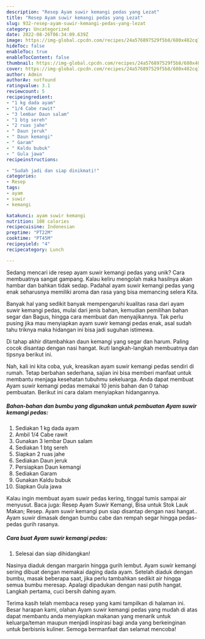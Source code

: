 ```yaml
---
description: "Resep Ayam suwir kemangi pedas yang Lezat"
title: "Resep Ayam suwir kemangi pedas yang Lezat"
slug: 932-resep-ayam-suwir-kemangi-pedas-yang-lezat
category: Uncategorized
date: 2022-08-26T06:34:09.639Z
image: https://img-global.cpcdn.com/recipes/24a576897529f5b8/680x482cq70/ayam-suwir-kemangi-pedas-foto-resep-utama.jpg
hideToc: false
enableToc: true
enableTocContent: false
thumbnail: https://img-global.cpcdn.com/recipes/24a576897529f5b8/680x482cq70/ayam-suwir-kemangi-pedas-foto-resep-utama.jpg
cover: https://img-global.cpcdn.com/recipes/24a576897529f5b8/680x482cq70/ayam-suwir-kemangi-pedas-foto-resep-utama.jpg
author: Admin
authorAv: notfound
ratingvalue: 3.1
reviewcount: 5
recipeingredient:
- "1 kg dada ayam"
- "1/4 Cabe rawit"
- "3 lembar Daun salam"
- "1 btg sereh"
- "2 ruas jahe"
- " Daun jeruk"
- " Daun kemangi"
- " Garam"
- " Kaldu bubuk"
- " Gula jawa"
recipeinstructions:

- "Sudah jadi dan siap dinikmati!"
categories:
- Resep
tags:
- ayam
- suwir
- kemangi

katakunci: ayam suwir kemangi 
nutrition: 108 calories
recipecuisine: Indonesian
preptime: "PT22M"
cooktime: "PT45M"
recipeyield: "4"
recipecategory: Lunch

---
```





Sedang mencari ide resep ayam suwir kemangi pedas yang unik? Cara membuatnya sangat gampang. Kalau keliru mengolah maka hasilnya akan hambar dan bahkan tidak sedap. Padahal ayam suwir kemangi pedas yang enak seharusnya memiliki aroma dan rasa yang bisa memancing selera Kita.





Banyak hal yang sedikit banyak mempengaruhi kualitas rasa dari ayam suwir kemangi pedas, mulai dari jenis bahan, kemudian pemilihan bahan segar dan Bagus, hingga cara membuat dan menyajikannya. Tak perlu pusing jika mau menyiapkan ayam suwir kemangi pedas enak,      asal sudah tahu triknya maka hidangan ini bisa jadi suguhan istimewa.














Di tahap akhir ditambahkan daun kemangi yang segar dan harum. Paling cocok disantap dengan nasi hangat. Ikuti langkah-langkah membuatnya dan tipsnya berikut ini.






Nah, kali ini kita coba, yuk, kreasikan ayam suwir kemangi pedas sendiri di rumah. Tetap berbahan sederhana, sajian ini bisa memberi manfaat untuk membantu menjaga kesehatan tubuhmu sekeluarga. Anda dapat membuat Ayam suwir kemangi pedas memakai 10 jenis bahan dan 0 tahap pembuatan. Berikut ini cara dalam menyiapkan hidangannya.

<!--inarticleads1-->

##### Bahan-bahan dan bumbu yang digunakan untuk pembuatan Ayam suwir kemangi pedas:

1. Sediakan 1 kg dada ayam
1. Ambil 1/4 Cabe rawit
1. Gunakan 3 lembar Daun salam
1. Sediakan 1 btg sereh
1. Siapkan 2 ruas jahe
1. Sediakan  Daun jeruk
1. Persiapkan  Daun kemangi
1. Sediakan  Garam
1. Gunakan  Kaldu bubuk
1. Siapkan  Gula jawa


Kalau ingin membuat ayam suwir pedas kering, tinggal tumis sampai air menyusut. Baca juga: Resep Ayam Suwir Kemangi, Bisa untuk Stok Lauk Makan; Resep. Ayam suwir kemangi pun siap disantap dengan nasi hangat.. Ayam suwir dimasak dengan bumbu cabe dan rempah segar hingga pedas-pedas gurih rasanya. 

<!--inarticleads2-->

##### Cara buat Ayam suwir kemangi pedas:


1. Selesai dan siap dihidangkan!

Nasinya diaduk dengan margarin hingga gurih lembut. Ayam suwir kemangi sering dibuat dengan memakai daging dada ayam. Setelah diaduk dengan bumbu, masak beberapa saat, jika perlu tambahkan sedikit air hingga semua bumbu meresap. Apalagi dipadukan dengan nasi putih hangat. Langkah pertama, cuci bersih dahing ayam. 

Terima kasih telah membaca resep yang kami tampilkan di halaman ini. Besar harapan kami, olahan Ayam suwir kemangi pedas yang mudah di atas dapat membantu anda menyiapkan makanan yang menarik untuk keluarga/teman maupun menjadi inspirasi bagi anda yang berkeinginan untuk berbisnis kuliner. Semoga bermanfaat dan selamat mencoba!
